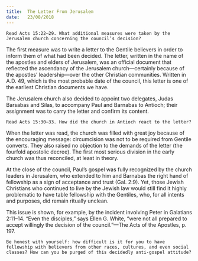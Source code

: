 ```yaml
---
title:  The Letter From Jerusalem
date:   23/08/2018
---
```


`Read Acts 15:22–29. What additional measures were taken by the Jerusalem church concerning the council’s decision?`

The first measure was to write a letter to the Gentile believers in order to inform them of what had been decided. The letter, written in the name of the apostles and elders of Jerusalem, was an official document that reflected the ascendancy of the Jerusalem church—certainly because of the apostles’ leadership—over the other Christian communities. Written in A.D. 49, which is the most probable date of the council, this letter is one of the earliest Christian documents we have.

The Jerusalem church also decided to appoint two delegates, Judas Barsabas and Silas, to accompany Paul and Barnabas to Antioch; their assignment was to carry the letter and confirm its content. 

`Read Acts 15:30–33. How did the church in Antioch react to the letter?`

When the letter was read, the church was filled with great joy because of the encouraging message: circumcision was not to be required from Gentile converts. They also raised no objection to the demands of the letter (the fourfold apostolic decree). The first most serious division in the early church was thus reconciled, at least in theory. 

At the close of the council, Paul’s gospel was fully recognized by the church leaders in Jerusalem, who extended to him and Barnabas the right hand of fellowship as a sign of acceptance and trust (Gal. 2:9). Yet, those Jewish Christians who continued to live by the Jewish law would still find it highly problematic to have table fellowship with the Gentiles, who, for all intents and purposes, did remain ritually unclean.

This issue is shown, for example, by the incident involving Peter in Galatians 2:11–14. “Even the disciples,” says Ellen G. White, “were not all prepared to accept willingly the decision of the council.”—The Acts of the Apostles, p. 197.

`Be honest with yourself: how difficult is it for you to have fellowship with believers from other races, cultures, and even social classes? How can you be purged of this decidedly anti-gospel attitude?`